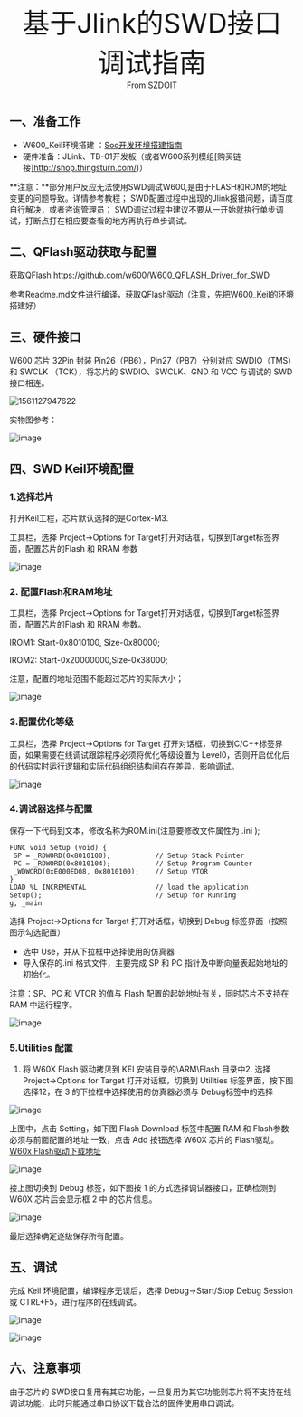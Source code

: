 <center><font size=10> 基于Jlink的SWD接口调试指南 </center></font>
<center> From SZDOIT</center>

# 

## 一、准备工作

-   W600\_Keil环境搭建 ：[Soc开发环境搭建指南](../app/ide.md)
-   硬件准备：JLink、TB-01开发板（或者W600系列模组[购买链接]http://shop.thingsturn.com/)）

**注意：**部分用户反应无法使用SWD调试W600,是由于FLASH和ROM的地址变更的问题导致。详情参考教程；
SWD配置过程中出现的Jlink报错问题，请百度自行解决，或者咨询管理员；
SWD调试过程中建议不要从一开始就执行单步调试，打断点打在相应要查看的地方再执行单步调试。

## 二、QFlash驱动获取与配置

获取QFlash <https://github.com/w600/W600_QFLASH_Driver_for_SWD>

参考Readme.md文件进行编译，获取QFlash驱动（注意，先把W600\_Keil的环境搭建好）

## 三、硬件接口

W600 芯片 32Pin 封装 Pin26（PB6），Pin27（PB7）分别对应 SWDIO（TMS）和
SWCLK （TCK），将芯片的 SWDIO、SWCLK、GND 和 VCC 与调试的 SWD 接口相连。

![1561127947622](../.assets/app/swd/1561127947622.png)

实物图参考：

![image](../.assets/app/swd/20190115092959.jpg)

## 四、SWD Keil环境配置

### 1.选择芯片

打开Keil工程，芯片默认选择的是Cortex-M3.

工具栏，选择 Project-\>Options for
Target打开对话框，切换到Target标签界面，配置芯片的Flash 和 RRAM 参数

![image](../.assets/app/swd/1547487953678.png)

### 2. 配置Flash和RAM地址

工具栏，选择 Project-\>Options for
Target打开对话框，切换到Target标签界面，配置芯片的Flash 和 RRAM 参数。

IROM1: Start-0x8010100, Size-0x80000;

IROM2: Start-0x20000000,Size-0x38000;

注意，配置的地址范围不能超过芯片的实际大小；

![image](../.assets/app/swd/1547488179660.png)

### 3.配置优化等级

工具栏，选择 Project-\>Options for Target 打开对话框，切换到C/C++标签界面，如果需要在线调试跟踪程序必须将优化等级设置为 Level0，否则开启优化后的代码实时运行逻辑和实际代码组织结构间存在差异，影响调试。

![image](../.assets/app/swd/1547488404924.png)

### 4.调试器选择与配置

保存一下代码到文本，修改名称为ROM.ini(注意要修改文件属性为 .ini );

    FUNC void Setup (void) {
     SP = _RDWORD(0x8010100);           // Setup Stack Pointer
     PC = _RDWORD(0x8010104);           // Setup Program Counter
     _WDWORD(0xE000ED08, 0x8010100);    // Setup VTOR
    }
    LOAD %L INCREMENTAL                 // load the application
    Setup();                            // Setup for Running
    g, _main

选择 Project-\>Options for Target 打开对话框，切换到 Debug
标签界面（按照图示勾选配置）

-   选中 Use，并从下拉框中选择使用的仿真器
-   导入保存的.ini 格式文件，主要完成 SP 和 PC
    指针及中断向量表起始地址的初始化。

注意：SP、PC 和 VTOR 的值与 Flash 配置的起始地址有关，同时芯片不支持在
RAM 中运行程序。

![image](../.assets/app/swd/1547488893575.png)

### 5.Utilities 配置

1.  将 W60X Flash 驱动拷贝到 KEI 安装目录的\\ARM\\Flash 目录中2. 选择Project-\>Options for Target 打开对话框，切换到 Utilities 标签界面，按下图选择12，在 3 的下拉框中选择使用的仿真器必须与 Debug标签中的选择

![image](../.assets/app/swd/1547516288023.png)

上图中，点击 Setting，如下图 Flash Download 标签中配置 RAM 和 Flash参数必须与前面配置的地址 一致，点击 Add 按钮选择 W60X 芯片的 Flash驱动。[W60x Flash驱动下载地址](https://github.com/w600/W600_QFLASH_Driver_for_SWD)

![image](../.assets/app/swd/1547516488553.png)

接上图切换到 Debug 标签，如下图按 1 的方式选择调试器接口，正确检测到W60X 芯片后会显示框 2 中 的芯片信息。

![image](../.assets/app/swd/1547516665930.png)

最后选择确定逐级保存所有配置。

## 五、调试

完成 Keil 环境配置，编译程序无误后，选择 Debug-\>Start/Stop Debug Session 或 CTRL+F5，进行程序的在线调试。

![image](../.assets/app/swd/1547516753228.png)

![image](../.assets/app/swd/1547516841570.png)

## 六、注意事项

由于芯片的 SWD接口复用有其它功能，一旦复用为其它功能则芯片将不支持在线调试功能，此时只能通过串口协议下载合法的固件使用串口调试。
